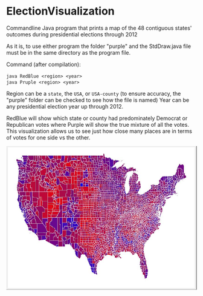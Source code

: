 # ElectionVisualization
Commandline Java program that prints a map of the 48 contiguous states' outcomes during presidential elections through 2012

As it is, to use either program the folder "purple" and the StdDraw.java file must be in the same directory as the program file.

Command (after compilation):
```
java RedBlue <region> <year> 
java Pruple <region> <year>
```
Region can be a `state`, the `USA`, or `USA-county` (to ensure accuracy, the "purple" folder can be checked to see how the file is named)
Year can be any presidential election year up through 2012.

RedBlue will show which state or county had predominately Democrat or Republican votes where Purple will show the true mixture of all the votes. This visualization allows us to see just how close many places are in terms of votes for one side vs the other.  

![Output of Purple.java](https://github.com/IAMBlackRabbit/ElectionVisualization/blob/master/purpleUSACounty2012.JPG "Purple.java")
